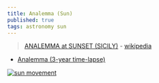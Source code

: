 ```yaml
---
title: Analemma (Sun)
published: true
tags: astronomy sun
---
```

> [ANALEMMA at SUNSET (SICILY)](https://www.youtube.com/watch?v=WAKRag2kIq4) - [wikipedia](https://en.wikipedia.org/wiki/Analemma)

- [Analemma (3-year time-lapse)](https://www.youtube.com/watch?v=Deli5COMJhs&list=LL&index=5)

[![sun movement](https://en.wikipedia.org/wiki/File:Analemma_fishburn.tif)](https://en.wikipedia.org/wiki/Analemma)